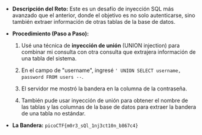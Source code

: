 - **Descripción del Reto:** Este es un desafío de inyección SQL más avanzado que el anterior, donde el objetivo es no solo autenticarse, sino también extraer información de otras tablas de la base de datos.
    
- **Procedimiento (Paso a Paso):**
    
    1. Usé una técnica de **inyección de unión** (UNION injection) para combinar mi consulta con otra consulta que extrajera información de una tabla del sistema.
        
    2. En el campo de "username", ingresé `' UNION SELECT username, password FROM users --`.
        
    3. El servidor me mostró la bandera en la columna de la contraseña.
        
    4. También pude usar inyección de unión para obtener el nombre de las tablas y las columnas de la base de datos para extraer la bandera de una tabla no estándar.
        
- **La Bandera:** `picoCTF{m0r3_sQl_1nj3ct10n_b867c4}`